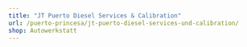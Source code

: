 ```yaml
---
title: "JT Puerto Diesel Services & Calibration"
url: /puerto-princesa/jt-puerto-diesel-services-und-calibration/
shop: Autowerkstatt
---
```

